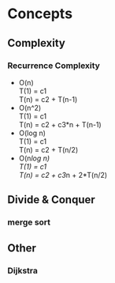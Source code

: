 # Concepts
## Complexity
### Recurrence Complexity
- O(n)  
T(1) = c1  
T(n) = c2 + T(n-1)
- O(n^2)  
T(1) = c1  
T(n) = c2 + c3*n + T(n-1)  
- O(log n)  
T(1) = c1  
T(n) = c2 + T(n/2)  
- O(n*log n)  
T(1) = c1  
T(n) = c2 + c3*n + 2*T(n/2)
## Divide & Conquer
### merge sort
### 
## Other
### Dijkstra